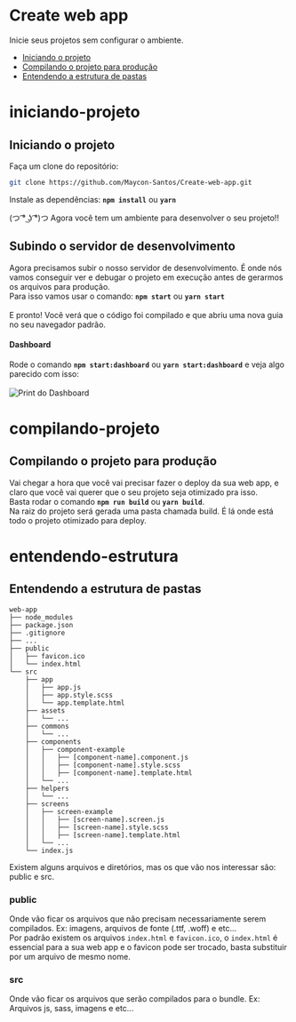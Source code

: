 # Create web app

Inicie seus projetos sem configurar o ambiente.

- [Iniciando o projeto](#iniciando-projeto)
- [Compilando o projeto para produção](#compilando-projeto)
- [Entendendo a estrutura de pastas](#entendendo-estrutura)

# iniciando-projeto
## Iniciando o projeto

Faça um clone do repositório:
```sh
git clone https://github.com/Maycon-Santos/Create-web-app.git
```

Instale as dependências:
**`npm install`** ou **`yarn`**

(つ ͡° ͜ʖ ͡°)つ Agora você tem um ambiente para desenvolver o seu projeto!!

## Subindo o servidor de desenvolvimento

Agora precisamos subir o nosso servidor de desenvolvimento. É onde nós vamos conseguir ver e debugar o projeto em execução antes de gerarmos os arquivos para produção.
<br /> Para isso vamos usar o comando: **`npm start`** ou **`yarn start`**
<br /> <br /> E pronto! Você verá que o código foi compilado e que abriu uma nova guia no seu navegador padrão.

#### Dashboard

Rode o comando **`npm start:dashboard`** ou **`yarn start:dashboard`** e veja algo parecido com isso:
<br /><br />
![Print do Dashboard](https://i.imgur.com/smj8htxl.png)

# compilando-projeto
## Compilando o projeto para produção

Vai chegar a hora que você vai precisar fazer o deploy da sua web app, e claro que você vai querer que o seu projeto seja otimizado pra isso.
<br /> Basta rodar o comando **`npm run build`** ou **`yarn build`**.
<br /> Na raiz do projeto será gerada uma pasta chamada build. É lá onde está todo o projeto otimizado para deploy.

# entendendo-estrutura
## Entendendo a estrutura de pastas

```
web-app
├── node_modules
├── package.json
├── .gitignore
├── ...
├── public
│   ├── favicon.ico
│   └── index.html
└── src
    ├── app
    │   ├── app.js
    │   ├── app.style.scss
    │   └── app.template.html
    ├── assets
    │   └── ...
    ├── commons
    │   └── ...
    ├── components
    │   ├── component-example
    │   │   ├── [component-name].component.js
    │   │   ├── [component-name].style.scss
    │   │   ├── [component-name].template.html
    │   └── ...
    ├── helpers
    │   └── ...
    ├── screens
    │   ├── screen-example
    │   │   ├── [screen-name].screen.js
    │   │   ├── [screen-name].style.scss
    │   │   ├── [screen-name].template.html
    │   └── ...
    └── index.js
```

Existem alguns arquivos e diretórios, mas os que vão nos interessar são: public e src.

### public
Onde vão ficar os arquivos que não precisam necessariamente serem compilados. Ex: imagens, arquivos de fonte (.ttf, .woff) e etc...
<br /> Por padrão existem os arquivos `index.html` e `favicon.ico`, o `index.html` é essencial para a sua web app e o favicon pode ser trocado, basta substituir por um arquivo de mesmo nome.

### src
Onde vão ficar os arquivos que serão compilados para o bundle. Ex: Arquivos js, sass, imagens e etc...
